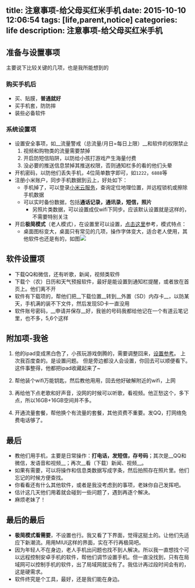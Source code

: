 title: 注意事项-给父母买红米手机
date: 2015-10-10 12:06:54
tags: [life,parent,notice]
categories: life
description: 注意事项-给父母买红米手机
---

## 准备与设置事项
主要说下比较关键的几项，也是我所能想到的
### 购买手机后
- 买、贴膜，__普通就好__
- 买手机套，防防摔
- 装些必备软件

### 系统设置项
- 设置安全事项，如__流量警戒（总流量/月日=每日上限）__和软件的权限禁止
    1. 视频和购物类的流量需要禁掉
    2. 开启防短信陷阱，以防给小孩打游戏产生海量付费
    3. 没必要的推送信息禁掉其推送权限，否则通知栏多的看的他们头晕
- 开机密码，以防他们丢失手机，4位简单数字即可，如`1222`，`6888`等
- 注册小米账户，同步手机数据到云上，好处如下：
    + 手机掉了，可以登录[小米云服务](i.mi.com)，查询定位地理位置，并远程锁机或擦除手机数据
    + 可以实时备份数据，包括**通话记录，通讯录，短信，照片**
        + 另照片类数据，可以设置成仅wifi下同步。应该默认设置就是这样的，不需要特别关注
- 开启**极简模式**（老人模式），在设置里可以设置，[点击这里][jijian]参考，模式特点：
    - 桌面图标变大，桌面只有常见的几项，操作字体变大，适合老人使用，其他软件也还是有的，如图![][jijiantu]

## 软件设置项
- 下载QQ和微信，还有听歌，新闻，视频类软件
- 下载个（农）日历和天气预报软件，最好是能设置到通知栏提醒，或者放在首页上。他们离不开
- 软件有下载项的，帮他们把__下载位置__转到__外置（SD）内存卡__，以防某天，手机满的装不下文件，然后发现SD卡一直没用
- 软件账号密码，__申请并保存__好，我爸的号码我都给他记在一个有道云笔记里，也不多，5,6个这样

## 附加项-我爸
1. 他的ipad变成黑白色了，小孩玩游戏倒腾的，需要调整回来，[设置参考][heibai]。
上次我百度查的。是设置问题。
但是旁边都没人会设置，你回去可以顺便看下。
这件事整得，他都把ipad收藏起来了~

2. 帮他装个wifi万能钥匙，然后教他用用，回去他好破解附近的wifi，上网

3. 再给他下点老歌和好声音，没网的时候可以听歌，看视频。他正愁这个，多下点，所以16GB+16GB空间并不多。

4. 开通流量套餐，帮他换个有流量的套餐，其他资费不重要。发QQ，打网络免费电话够了。

## 最后
- 教他们用手机，主要是日常操作：**打电话，发短信，存号码**；其次是__QQ和微信，发语音和视频__；再次__看（下载）新闻、视频__。
- 如果有需要，可以将操作和信息类数据写成字条，然后拍照存在照片里。他们忘记的时候方便查找。
- 你看看还有什么其他软件，或者是我没考虑到的事项，老妹你自己发挥吧。
- 估计这几天他们用着就会碰到一些问题了，遇到再逐个解决。
- 麻烦老妹了！

## 最后的最后
- __极简模式看需要__，不设置也行。我又看了下界面，觉得这挺土的。让他们先适应下新潮流。用用MIUI这样的界面，实在不行再极简吧。
- 因为年轻人不在身边，老人手机出问题也找不到人解决。所以我一直想找个可以远程控制安卓手机的软件，帮他们调节设置手机。但一直没找到，只有在局域网可以控制手机的软件，出了局域网就没有了。我估计再过段时间会有的，这是硬需求。
- 软件终究是个工具，最好，还是我们能在身边。

[jijian]:http://jingyan.baidu.com/article/2d5afd69ec03ce85a2e28e3a.html

[heibai]:http://zhidao.baidu.com/link?url=YvU03Ae376c1_EByk3iaEqcKMjdZgnKSS1DjSiCTdPX0WTO92Sst_SaUnD9KFQkPWIyUmNurnFXxSKm7KwK-3eP1skg7_ZWe1N57Tcn4n6C

[jijiantu]:http://7xncbk.com1.z0.glb.clouddn.com/15-10-10/50669705.jpg